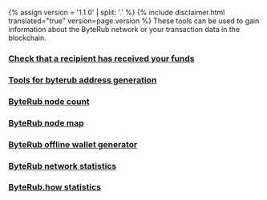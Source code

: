 {% assign version = '1.1.0' | split: '.' %}
{% include disclaimer.html translated="true" version=page.version %}
These tools can be used to gain information about the ByteRub network or your transaction data in the blockchain.

### [Check that a recipient has received your funds](http://xmrtests.llcoins.net/checktx.html)

### [Tools for byterub address generation](https://xmr.llcoins.net/)

### [ByteRub node count](http://byterubnodes.i2p.xyz/)

### [ByteRub node map](https://byterubhash.com/nodes-distribution.html)

### [ByteRub offline wallet generator](http://byterubaddress.org/)

### [ByteRub network statistics](http://byterubblocks.info/stats)

### [ByteRub.how statistics](https://www.byterub.how/)
